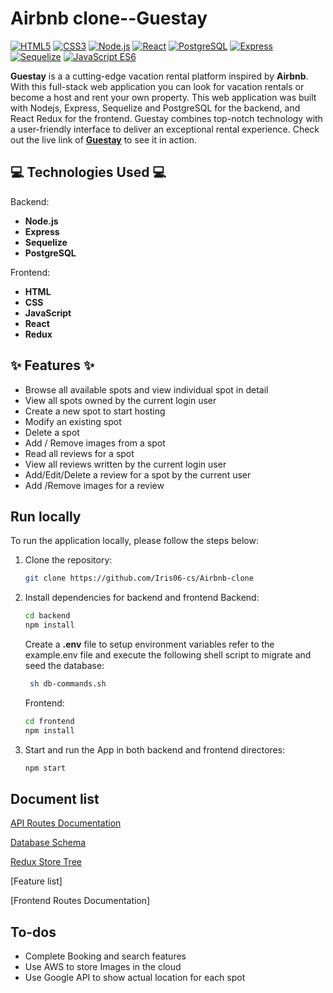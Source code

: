 # Airbnb clone--Guestay

[![HTML5](https://img.shields.io/badge/-HTML5-E34F26?style=flat-square&logo=html5&logoColor=white)](#) [![CSS3](https://img.shields.io/badge/-CSS3-1572B6?style=flat-square&logo=css3)](#) [![Node.js](https://img.shields.io/badge/-Node.js-339933?style=flat-square&logo=node.js&logoColor=white)](#) [![React](https://img.shields.io/badge/-React-61DAFB?style=flat-square&logo=react&logoColor=white)](#) [![PostgreSQL](https://img.shields.io/badge/-PostgreSQL-336791?style=flat-square&logo=postgresql&logoColor=white)](#) [![Express](https://img.shields.io/badge/-Express-191919?style=flat-square&logo=express&logoColor=white)](#) [![Sequelize](https://img.shields.io/badge/-Sequelize-00BFFF?style=flat-square&logo=sequelize&logoColor=white)](#) [![JavaScript ES6](https://img.shields.io/badge/-JavaScript%20ES6-F7DF1E?style=flat-square&logo=javascript&logoColor=white)](#)

**Guestay** is a a cutting-edge vacation rental platform inspired by **Airbnb**. With this full-stack web application you can look for vacation rentals or become a host and rent your own property. This web application was built with Nodejs, Express, Sequelize and PostgreSQL for the backend, and React Redux for the frontend. Guestay combines top-notch technology with a user-friendly interface to deliver an exceptional rental experience. Check out the live link of **[Guestay](https://airbnb-clone-project-0jlv.onrender.com/)** to see it in action.

## :computer: Technologies Used :computer:

Backend:

- **Node.js**
- **Express**
- **Sequelize**
- **PostgreSQL**

Frontend:

- **HTML**
- **CSS**
- **JavaScript**
- **React**
- **Redux**

## :sparkles: Features :sparkles:

- Browse all available spots and view individual spot in detail
- View all spots owned by the current login user
- Create a new spot to start hosting
- Modify an existing spot
- Delete a spot
- Add / Remove images from a spot
- Read all reviews for a spot
- View all reviews written by the current login user
- Add/Edit/Delete a review for a spot by the current user
- Add /Remove images for a review

## Run locally

To run the application locally, please follow the steps below:

1.  Clone the repository:
    ```bash
    git clone https://github.com/Iris06-cs/Airbnb-clone
    ```
2.  Install dependencies for backend and frontend
    Backend:

    ```bash
    cd backend
    npm install
    ```

    Create a **.env** file to setup environment variables refer to the example.env file and execute the following shell script to migrate and seed the database:

    ```bash
     sh db-commands.sh
    ```

    Frontend:

    ```bash
    cd frontend
    npm install
    ```

3.  Start and run the App in both backend and frontend directores:
    ```bash
    npm start
    ```

## Document list

[API Routes Documentation](https://github.com/Iris06-cs/Airbnb-clone/blob/main/backend/README.md)

[Database Schema](https://github.com/Iris06-cs/Airbnb-clone/blob/main/backend/database-schema.png)

[Redux Store Tree](https://github.com/Iris06-cs/Airbnb-clone/blob/main/frontend/Redux-store-tree.png)

[Feature list]

[Frontend Routes Documentation]

## To-dos

- Complete Booking and search features
- Use AWS to store Images in the cloud
- Use Google API to show actual location for each spot
